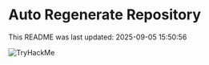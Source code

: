 # Auto Regenerate Repository

This README was last updated: 2025-09-05 15:50:56

 ![TryHackMe](https://tryhackme.com/badge/533634)